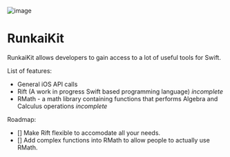 ![image](https://github.com/1105420698/RunkaiKit/blob/master/cover.png)
# RunkaiKit

RunkaiKit allows developers to gain access to a lot of useful tools for Swift. 

List of features:
- General iOS API calls
- Rift (A work in progress Swift based programming language) _incomplete_
- RMath - a math library containing functions that performs Algebra and Calculus operations _incomplete_

Roadmap:
- [] Make Rift flexible to accomodate all your needs.
- [] Add complex functions into RMath to allow people to actually use RMath.
